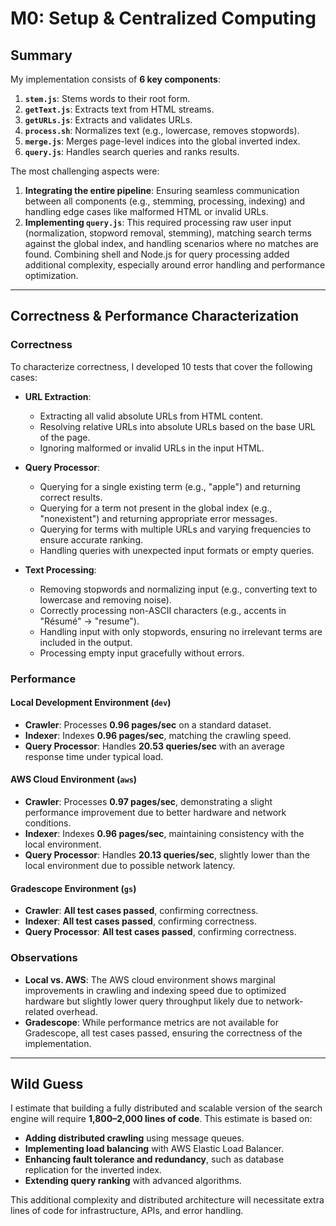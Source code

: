 # M0: Setup & Centralized Computing

## Summary

My implementation consists of **6 key components**:
1. **`stem.js`**: Stems words to their root form.
2. **`getText.js`**: Extracts text from HTML streams.
3. **`getURLs.js`**: Extracts and validates URLs.
4. **`process.sh`**: Normalizes text (e.g., lowercase, removes stopwords).
5. **`merge.js`**: Merges page-level indices into the global inverted index.
6. **`query.js`**: Handles search queries and ranks results.

The most challenging aspects were:
1. **Integrating the entire pipeline**: Ensuring seamless communication between all components (e.g., stemming, processing, indexing) and handling edge cases like malformed HTML or invalid URLs.
2. **Implementing `query.js`**: This required processing raw user input (normalization, stopword removal, stemming), matching search terms against the global index, and handling scenarios where no matches are found. Combining shell and Node.js for query processing added additional complexity, especially around error handling and performance optimization.

---

## Correctness & Performance Characterization

### Correctness  
To characterize correctness, I developed 10 tests that cover the following cases:  

- **URL Extraction**:
  - Extracting all valid absolute URLs from HTML content.
  - Resolving relative URLs into absolute URLs based on the base URL of the page.
  - Ignoring malformed or invalid URLs in the input HTML.

- **Query Processor**:
  - Querying for a single existing term (e.g., "apple") and returning correct results.
  - Querying for a term not present in the global index (e.g., "nonexistent") and returning appropriate error messages.
  - Querying for terms with multiple URLs and varying frequencies to ensure accurate ranking.
  - Handling queries with unexpected input formats or empty queries.

- **Text Processing**:
  - Removing stopwords and normalizing input (e.g., converting text to lowercase and removing noise).
  - Correctly processing non-ASCII characters (e.g., accents in "Résumé" → "resume").
  - Handling input with only stopwords, ensuring no irrelevant terms are included in the output.
  - Processing empty input gracefully without errors. 

### Performance  

#### **Local Development Environment (`dev`)**
- **Crawler**: Processes **0.96 pages/sec** on a standard dataset.
- **Indexer**: Indexes **0.96 pages/sec**, matching the crawling speed.
- **Query Processor**: Handles **20.53 queries/sec** with an average response time under typical load.

#### **AWS Cloud Environment (`aws`)**
- **Crawler**: Processes **0.97 pages/sec**, demonstrating a slight performance improvement due to better hardware and network conditions.
- **Indexer**: Indexes **0.96 pages/sec**, maintaining consistency with the local environment.
- **Query Processor**: Handles **20.13 queries/sec**, slightly lower than the local environment due to possible network latency.

#### **Gradescope Environment (`gs`)**
- **Crawler**: **All test cases passed**, confirming correctness.
- **Indexer**: **All test cases passed**, confirming correctness.
- **Query Processor**: **All test cases passed**, confirming correctness.

### Observations
- **Local vs. AWS**: The AWS cloud environment shows marginal improvements in crawling and indexing speed due to optimized hardware but slightly lower query throughput likely due to network-related overhead.
- **Gradescope**: While performance metrics are not available for Gradescope, all test cases passed, ensuring the correctness of the implementation.

---

## Wild Guess

I estimate that building a fully distributed and scalable version of the search engine will require **1,800–2,000 lines of code**. This estimate is based on:

- **Adding distributed crawling** using message queues.
- **Implementing load balancing** with AWS Elastic Load Balancer.
- **Enhancing fault tolerance and redundancy**, such as database replication for the inverted index.
- **Extending query ranking** with advanced algorithms.

This additional complexity and distributed architecture will necessitate extra lines of code for infrastructure, APIs, and error handling.

